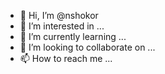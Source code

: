- 👋 Hi, I’m @nshokor
- 👀 I’m interested in ...
- 🌱 I’m currently learning ...
- 💞️ I’m looking to collaborate on ...
- 📫 How to reach me ...

<!---
nshokor/nshokor is a ✨ special ✨ repository because its `README.md` (this file) appears on your GitHub profile.
You can click the Preview link to take a look at your changes.
--->
